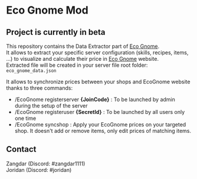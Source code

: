 # Eco Gnome Mod

## Project is currently in beta

This repository contains the Data Extractor part of [Eco Gnome](https://eco-gnome.com).   
It allows to extract your specific server configuration (skills, recipes, items, ...) to visualize and calculate their price in [Eco Gnome](https://eco-gnome.com) website.  
Extracted file will be created in your server file root folder: `eco_gnome_data.json`

It allows to synchronize prices between your shops and EcoGnome website thanks to three commands:
- /EcoGnome registerserver **{JoinCode}**   :   To be launched by admin during the setup of the server
- /EcoGnome registeruser **{SecretId}**     :   To be launched by all users only one time
- /EcoGnome syncshop                    :   Apply your EcoGnome prices on your targeted shop. It doesn't add or remove items, only edit prices of matching items.

## Contact
Zangdar (Discord: #zangdar1111)  
Joridan (Discord: #joridan)
